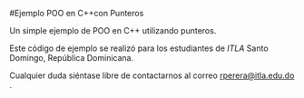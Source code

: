 #Ejemplo POO en C++con Punteros

Un simple ejemplo de POO en C++ utilizando punteros.

Este código de ejemplo se realizó para los estudiantes de _ITLA_ Santo Domingo, República Dominicana.

Cualquier duda siéntase libre de contactarnos al correo rperera@itla.edu.do .
 
